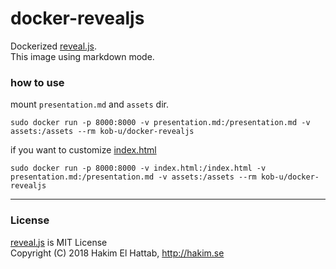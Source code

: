 # docker-revealjs

Dockerized [reveal.js](https://github.com/hakimel/reveal.js).  
This image using markdown mode.

### how to use
mount `presentation.md` and `assets` dir.

```
sudo docker run -p 8000:8000 -v presentation.md:/presentation.md -v assets:/assets --rm kob-u/docker-revealjs
```

if you want to customize [index.html](https://github.com/hakimel/reveal.js/blob/master/index.html)

```
sudo docker run -p 8000:8000 -v index.html:/index.html -v presentation.md:/presentation.md -v assets:/assets --rm kob-u/docker-revealjs
```


---

### License

[reveal.js](https://github.com/hakimel/reveal.js) is MIT License  
Copyright (C) 2018 Hakim El Hattab, http://hakim.se
